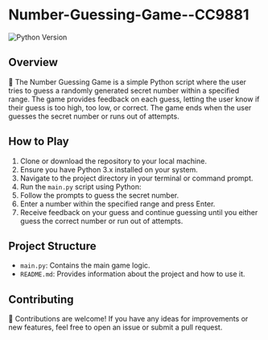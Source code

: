 # Number-Guessing-Game--CC9881

![Python Version](https://img.shields.io/badge/python-3.x-blue.svg)

## Overview

🎲 The Number Guessing Game is a simple Python script where the user tries to guess a randomly generated secret number within a specified range. The game provides feedback on each guess, letting the user know if their guess is too high, too low, or correct. The game ends when the user guesses the secret number or runs out of attempts.

## How to Play

1. Clone or download the repository to your local machine.
2. Ensure you have Python 3.x installed on your system.
3. Navigate to the project directory in your terminal or command prompt.
4. Run the `main.py` script using Python:
5. Follow the prompts to guess the secret number.
6. Enter a number within the specified range and press Enter.
7. Receive feedback on your guess and continue guessing until you either guess the correct number or run out of attempts.

## Project Structure

- `main.py`: Contains the main game logic.
- `README.md`: Provides information about the project and how to use it.

## Contributing

🚀 Contributions are welcome! If you have any ideas for improvements or new features, feel free to open an issue or submit a pull request.


